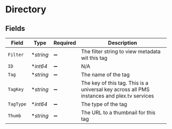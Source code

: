 # Directory


## Fields

| Field                                                                                       | Type                                                                                        | Required                                                                                    | Description                                                                                 |
| ------------------------------------------------------------------------------------------- | ------------------------------------------------------------------------------------------- | ------------------------------------------------------------------------------------------- | ------------------------------------------------------------------------------------------- |
| `Filter`                                                                                    | **string*                                                                                   | :heavy_minus_sign:                                                                          | The filter string to view metadata wit this tag                                             |
| `ID`                                                                                        | **int64*                                                                                    | :heavy_minus_sign:                                                                          | N/A                                                                                         |
| `Tag`                                                                                       | **string*                                                                                   | :heavy_minus_sign:                                                                          | The name of the tag                                                                         |
| `TagKey`                                                                                    | **string*                                                                                   | :heavy_minus_sign:                                                                          | The key of this tag.  This is a universal key across all PMS instances and plex.tv services |
| `TagType`                                                                                   | **int64*                                                                                    | :heavy_minus_sign:                                                                          | The type of the tag                                                                         |
| `Thumb`                                                                                     | **string*                                                                                   | :heavy_minus_sign:                                                                          | The URL to a thumbnail for this tag                                                         |